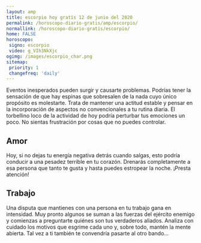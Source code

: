 ```yaml
---
layout: amp
title: escorpio hoy gratis 12 de junio del 2020 
permalink: /horoscopo-diario-gratis/amp/escorpio/
normallink: /horoscopo-diario-gratis/escorpio/
home: FALSE
horoscopo:
 signo: escorpio
 video: g_VIh3NkXjc
ogimg: /images/escorpio_char.png
sitemap:
 priority: 1
 changefreq: 'daily'
---
```



Eventos inesperados pueden surgir y causarte problemas. Podrías tener la sensación de que hay espinas que sobresalen de la nada cuyo único propósito es molestarte. Trata de mantener una actitud estable y pensar en la incorporación de aspectos no convencionales a tu rutina diaria. El torbellino loco de la actividad de hoy podría perturbar tus emociones un poco. No sientas frustración por cosas que no puedes controlar.

## Amor

Hoy, si no dejas tu energía negativa detrás cuando salgas, esto podría conducir a una pesadez terrible en tu corazón. Drenarás completamente a esa persona que tanto te gusta y hasta puedes estropear la noche. ¡Presta atención!

## Trabajo

Una disputa que mantienes con una persona en tu trabajo gana en intensidad. Muy pronto algunos se suman a las fuerzas del ejército enemigo y comienzas a preguntarte quiénes son tus verdaderos aliados. Analiza con cuidado los motivos que esgrime cada uno y, sobre todo, mantén la mente abierta. Tal vez a ti también te convendría pasarte al otro bando...